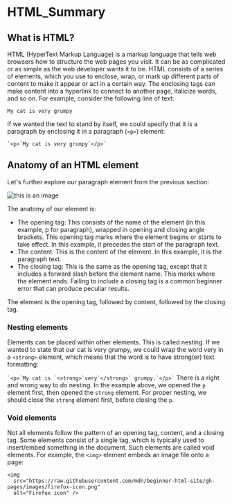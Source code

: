 # HTML_Summary

## What is HTML?

HTML (HyperText Markup Language) is a markup language that tells web browsers how to structure the web pages you visit. It can be as complicated or as simple as the web developer wants it to be. HTML consists of a series of elements, which you use to enclose, wrap, or mark up different parts of content to make it appear or act in a certain way. The enclosing tags can make content into a hyperlink to connect to another page, italicize words, and so on. For example, consider the following line of text:

``
My cat is very grumpy
``

If we wanted the text to stand by itself, we could specify that it is a paragraph by enclosing it in a paragraph (`<p>`) element:

``
`<p>`My cat is very grumpy`</p>`
``

## Anatomy of an HTML element

Let's further explore our paragraph element from the previous section:

![this is an image](https://developer.mozilla.org/enUS/docs/Learn/HTML/Introduction_to_HTML/Getting_started/grumpy-cat-small.png)

The anatomy of our element is:

- The opening tag: This consists of the name of the element (in this example, p for paragraph), wrapped in opening and closing angle brackets. This opening tag marks where the element begins or starts to take effect. In this example, it precedes the start of the paragraph text.
- The content: This is the content of the element. In this example, it is the paragraph text.
- The closing tag: This is the same as the opening tag, except that it includes a forward slash before the element name. This marks where the element ends. Failing to include a closing tag is a common beginner error that can produce peculiar results.

The element is the opening tag, followed by content, followed by the closing tag.

### Nesting elements

Elements can be placed within other elements. This is called nesting. If we wanted to state that our cat is very grumpy, we could wrap the word very in a `<strong>` element, which means that the word is to have strong(er) text formatting:

``
`<p>`My cat is `<strong>`very`</strong>` grumpy.`</p>`
``
There is a right and wrong way to do nesting. In the example above, we opened the `p` element first, then opened the `strong` element. For proper nesting, we should close the `strong` element first, before closing the `p`.

### Void elements

Not all elements follow the pattern of an opening tag, content, and a closing tag. Some elements consist of a single tag, which is typically used to insert/embed something in the document. Such elements are called void elements. For example, the `<img>` element embeds an image file onto a page:

```
<img
  src="https://raw.githubusercontent.com/mdn/beginner-html-site/gh-pages/images/firefox-icon.png"
  alt="Firefox icon" />
```
